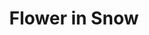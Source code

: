 ---
layout: post
title:  "Flower in Snow"
image: assets/images/1518878647663.jpg
tags:
 - Gallery
---